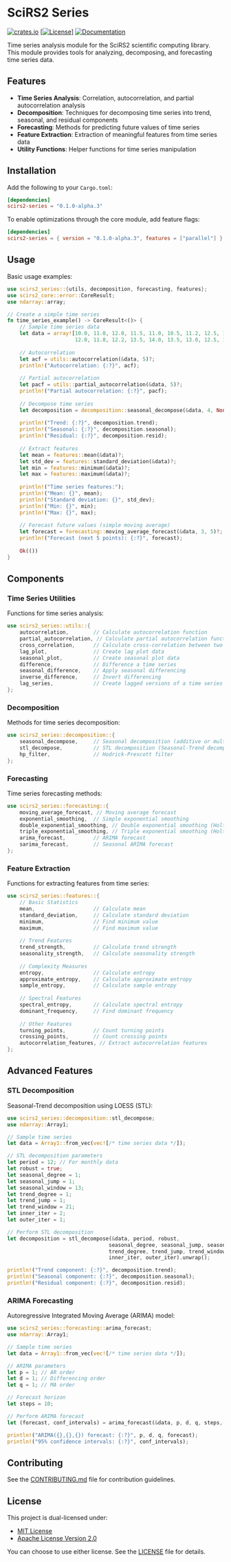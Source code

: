 # SciRS2 Series

[![crates.io](https://img.shields.io/crates/v/scirs2-series.svg)](https://crates.io/crates/scirs2-series)
[[![License](https://img.shields.io/badge/license-MIT%2FApache--2.0-blue.svg)]](../LICENSE)
[![Documentation](https://img.shields.io/docsrs/scirs2-series)](https://docs.rs/scirs2-series)

Time series analysis module for the SciRS2 scientific computing library. This module provides tools for analyzing, decomposing, and forecasting time series data.

## Features

- **Time Series Analysis**: Correlation, autocorrelation, and partial autocorrelation analysis
- **Decomposition**: Techniques for decomposing time series into trend, seasonal, and residual components
- **Forecasting**: Methods for predicting future values of time series
- **Feature Extraction**: Extraction of meaningful features from time series data
- **Utility Functions**: Helper functions for time series manipulation

## Installation

Add the following to your `Cargo.toml`:

```toml
[dependencies]
scirs2-series = "0.1.0-alpha.3"
```

To enable optimizations through the core module, add feature flags:

```toml
[dependencies]
scirs2-series = { version = "0.1.0-alpha.3", features = ["parallel"] }
```

## Usage

Basic usage examples:

```rust
use scirs2_series::{utils, decomposition, forecasting, features};
use scirs2_core::error::CoreResult;
use ndarray::array;

// Create a simple time series
fn time_series_example() -> CoreResult<()> {
    // Sample time series data
    let data = array![10.0, 11.0, 12.0, 11.5, 11.0, 10.5, 11.2, 12.5, 13.0, 12.7, 
                      12.0, 11.8, 12.2, 13.5, 14.0, 13.5, 13.0, 12.5, 13.0, 14.5];
    
    // Autocorrelation
    let acf = utils::autocorrelation(&data, 5)?;
    println!("Autocorrelation: {:?}", acf);
    
    // Partial autocorrelation
    let pacf = utils::partial_autocorrelation(&data, 5)?;
    println!("Partial autocorrelation: {:?}", pacf);
    
    // Decompose time series
    let decomposition = decomposition::seasonal_decompose(&data, 4, None, None)?;
    
    println!("Trend: {:?}", decomposition.trend);
    println!("Seasonal: {:?}", decomposition.seasonal);
    println!("Residual: {:?}", decomposition.resid);
    
    // Extract features
    let mean = features::mean(&data)?;
    let std_dev = features::standard_deviation(&data)?;
    let min = features::minimum(&data)?;
    let max = features::maximum(&data)?;
    
    println!("Time series features:");
    println!("Mean: {}", mean);
    println!("Standard deviation: {}", std_dev);
    println!("Min: {}", min);
    println!("Max: {}", max);
    
    // Forecast future values (simple moving average)
    let forecast = forecasting::moving_average_forecast(&data, 3, 5)?;
    println!("Forecast (next 5 points): {:?}", forecast);
    
    Ok(())
}
```

## Components

### Time Series Utilities

Functions for time series analysis:

```rust
use scirs2_series::utils::{
    autocorrelation,        // Calculate autocorrelation function
    partial_autocorrelation, // Calculate partial autocorrelation function
    cross_correlation,      // Calculate cross-correlation between two series
    lag_plot,               // Create lag plot data
    seasonal_plot,          // Create seasonal plot data
    difference,             // Difference a time series
    seasonal_difference,    // Apply seasonal differencing
    inverse_difference,     // Invert differencing
    lag_series,             // Create lagged versions of a time series
};
```

### Decomposition

Methods for time series decomposition:

```rust
use scirs2_series::decomposition::{
    seasonal_decompose,     // Seasonal decomposition (additive or multiplicative)
    stl_decompose,          // STL decomposition (Seasonal-Trend decomposition using LOESS)
    hp_filter,              // Hodrick-Prescott filter
};
```

### Forecasting

Time series forecasting methods:

```rust
use scirs2_series::forecasting::{
    moving_average_forecast, // Moving average forecast
    exponential_smoothing,  // Simple exponential smoothing
    double_exponential_smoothing, // Double exponential smoothing (Holt's method)
    triple_exponential_smoothing, // Triple exponential smoothing (Holt-Winters method)
    arima_forecast,         // ARIMA forecast
    sarima_forecast,        // Seasonal ARIMA forecast
};
```

### Feature Extraction

Functions for extracting features from time series:

```rust
use scirs2_series::features::{
    // Basic Statistics
    mean,                   // Calculate mean
    standard_deviation,     // Calculate standard deviation
    minimum,                // Find minimum value
    maximum,                // Find maximum value
    
    // Trend Features
    trend_strength,         // Calculate trend strength
    seasonality_strength,   // Calculate seasonality strength
    
    // Complexity Measures
    entropy,                // Calculate entropy
    approximate_entropy,    // Calculate approximate entropy
    sample_entropy,         // Calculate sample entropy
    
    // Spectral Features
    spectral_entropy,       // Calculate spectral entropy
    dominant_frequency,     // Find dominant frequency
    
    // Other Features
    turning_points,         // Count turning points
    crossing_points,        // Count crossing points
    autocorrelation_features, // Extract autocorrelation features
};
```

## Advanced Features

### STL Decomposition

Seasonal-Trend decomposition using LOESS (STL):

```rust
use scirs2_series::decomposition::stl_decompose;
use ndarray::Array1;

// Sample time series
let data = Array1::from_vec(vec![/* time series data */]);

// STL decomposition parameters
let period = 12; // For monthly data
let robust = true;
let seasonal_degree = 1;
let seasonal_jump = 1;
let seasonal_window = 13;
let trend_degree = 1;
let trend_jump = 1;
let trend_window = 21;
let inner_iter = 2;
let outer_iter = 1;

// Perform STL decomposition
let decomposition = stl_decompose(&data, period, robust, 
                                 seasonal_degree, seasonal_jump, seasonal_window,
                                 trend_degree, trend_jump, trend_window,
                                 inner_iter, outer_iter).unwrap();

println!("Trend component: {:?}", decomposition.trend);
println!("Seasonal component: {:?}", decomposition.seasonal);
println!("Residual component: {:?}", decomposition.resid);
```

### ARIMA Forecasting

Autoregressive Integrated Moving Average (ARIMA) model:

```rust
use scirs2_series::forecasting::arima_forecast;
use ndarray::Array1;

// Sample time series
let data = Array1::from_vec(vec![/* time series data */]);

// ARIMA parameters
let p = 1; // AR order
let d = 1; // Differencing order
let q = 1; // MA order

// Forecast horizon
let steps = 10;

// Perform ARIMA forecast
let (forecast, conf_intervals) = arima_forecast(&data, p, d, q, steps, 0.95).unwrap();

println!("ARIMA({},{},{}) forecast: {:?}", p, d, q, forecast);
println!("95% confidence intervals: {:?}", conf_intervals);
```

## Contributing

See the [CONTRIBUTING.md](../CONTRIBUTING.md) file for contribution guidelines.

## License

This project is dual-licensed under:

- [MIT License](../LICENSE-MIT)
- [Apache License Version 2.0](../LICENSE-APACHE)

You can choose to use either license. See the [LICENSE](../LICENSE) file for details.
